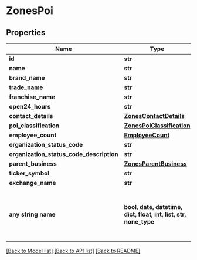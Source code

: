 # ZonesPoi


## Properties
Name | Type | Description | Notes
------------ | ------------- | ------------- | -------------
**id** | **str** |  | [optional] 
**name** | **str** |  | [optional] 
**brand_name** | **str** |  | [optional] 
**trade_name** | **str** |  | [optional] 
**franchise_name** | **str** |  | [optional] 
**open24_hours** | **str** |  | [optional] 
**contact_details** | [**ZonesContactDetails**](ZonesContactDetails.md) |  | [optional] 
**poi_classification** | [**ZonesPoiClassification**](ZonesPoiClassification.md) |  | [optional] 
**employee_count** | [**EmployeeCount**](EmployeeCount.md) |  | [optional] 
**organization_status_code** | **str** |  | [optional] 
**organization_status_code_description** | **str** |  | [optional] 
**parent_business** | [**ZonesParentBusiness**](ZonesParentBusiness.md) |  | [optional] 
**ticker_symbol** | **str** |  | [optional] 
**exchange_name** | **str** |  | [optional] 
**any string name** | **bool, date, datetime, dict, float, int, list, str, none_type** | any string name can be used but the value must be the correct type | [optional]

[[Back to Model list]](../README.md#documentation-for-models) [[Back to API list]](../README.md#documentation-for-api-endpoints) [[Back to README]](../README.md)


